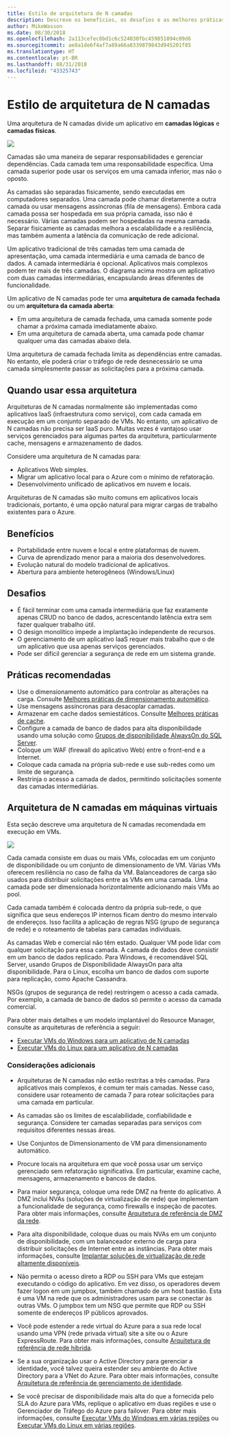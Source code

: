 ```yaml
---
title: Estilo de arquitetura de N camadas
description: Descreve os benefícios, os desafios e as melhores práticas para arquiteturas de N camadas no Azure
author: MikeWasson
ms.date: 08/30/2018
ms.openlocfilehash: 2a113cefec8bd1c6c524030fbc459851094c09d6
ms.sourcegitcommit: ae8a1de6f4af7a89a66a8339879843d945201f85
ms.translationtype: HT
ms.contentlocale: pt-BR
ms.lasthandoff: 08/31/2018
ms.locfileid: "43325743"
---
```

# <a name="n-tier-architecture-style"></a>Estilo de arquitetura de N camadas

Uma arquitetura de N camadas divide um aplicativo em **camadas lógicas** e **camadas físicas**. 

![](./images/n-tier-logical.svg)

Camadas são uma maneira de separar responsabilidades e gerenciar dependências. Cada camada tem uma responsabilidade específica. Uma camada superior pode usar os serviços em uma camada inferior, mas não o oposto. 

As camadas são separadas fisicamente, sendo executadas em computadores separados. Uma camada pode chamar diretamente a outra camada ou usar mensagens assíncronas (fila de mensagens). Embora cada camada possa ser hospedada em sua própria camada, isso não é necessário. Várias camadas podem ser hospedadas na mesma camada. Separar fisicamente as camadas melhora a escalabilidade e a resiliência, mas também aumenta a latência da comunicação de rede adicional. 

Um aplicativo tradicional de três camadas tem uma camada de apresentação, uma camada intermediária e uma camada de banco de dados. A camada intermediária é opcional. Aplicativos mais complexos podem ter mais de três camadas. O diagrama acima mostra um aplicativo com duas camadas intermediárias, encapsulando áreas diferentes de funcionalidade. 

Um aplicativo de N camadas pode ter uma **arquitetura de camada fechada** ou um **arquitetura da camada aberta**:

- Em uma arquitetura de camada fechada, uma camada somente pode chamar a próxima camada imediatamente abaixo. 
- Em uma arquitetura de camada aberta, uma camada pode chamar qualquer uma das camadas abaixo dela. 

Uma arquitetura de camada fechada limita as dependências entre camadas. No entanto, ele poderá criar o tráfego de rede desnecessário se uma camada simplesmente passar as solicitações para a próxima camada. 

## <a name="when-to-use-this-architecture"></a>Quando usar essa arquitetura

Arquiteturas de N camadas normalmente são implementadas como aplicativos IaaS (infraestrutura como serviço), com cada camada em execução em um conjunto separado de VMs. No entanto, um aplicativo de N camadas não precisa ser IaaS puro. Muitas vezes é vantajoso usar serviços gerenciados para algumas partes da arquitetura, particularmente cache, mensagens e armazenamento de dados.

Considere uma arquitetura de N camadas para:

- Aplicativos Web simples. 
- Migrar um aplicativo local para o Azure com o mínimo de refatoração.
- Desenvolvimento unificado de aplicativos em nuvem e locais.

Arquiteturas de N camadas são muito comuns em aplicativos locais tradicionais, portanto, é uma opção natural para migrar cargas de trabalho existentes para o Azure.

## <a name="benefits"></a>Benefícios

- Portabilidade entre nuvem e local e entre plataformas de nuvem.
- Curva de aprendizado menor para a maioria dos desenvolvedores.
- Evolução natural do modelo tradicional de aplicativos.
- Abertura para ambiente heterogêneos (Windows/Linux)

## <a name="challenges"></a>Desafios

- É fácil terminar com uma camada intermediária que faz exatamente apenas CRUD no banco de dados, acrescentando latência extra sem fazer qualquer trabalho útil. 
- O design monolítico impede a implantação independente de recursos.
- O gerenciamento de um aplicativo IaaS requer mais trabalho que o de um aplicativo que usa apenas serviços gerenciados. 
- Pode ser difícil gerenciar a segurança de rede em um sistema grande.

## <a name="best-practices"></a>Práticas recomendadas

- Use o dimensionamento automático para controlar as alterações na carga. Consulte [Melhores práticas de dimensionamento automático][autoscaling].
- Use mensagens assíncronas para desacoplar camadas.
- Armazenar em cache dados semiestáticos. Consulte [Melhores práticas de cache][caching].
- Configure a camada de banco de dados para alta disponibilidade usando uma solução como [Grupos de disponibilidade AlwaysOn do SQL Server][sql-always-on].
- Coloque um WAF (firewall do aplicativo Web) entre o front-end e a Internet.
- Coloque cada camada na própria sub-rede e use sub-redes como um limite de segurança. 
- Restrinja o acesso a camada de dados, permitindo solicitações somente das camadas intermediárias.

## <a name="n-tier-architecture-on-virtual-machines"></a>Arquitetura de N camadas em máquinas virtuais

Esta seção descreve uma arquitetura de N camadas recomendada em execução em VMs. 

![](./images/n-tier-physical.png)

Cada camada consiste em duas ou mais VMs, colocadas em um conjunto de disponibilidade ou um conjunto de dimensionamento de VM. Várias VMs oferecem resiliência no caso de falha da VM. Balanceadores de carga são usados para distribuir solicitações entre as VMs em uma camada. Uma camada pode ser dimensionada horizontalmente adicionando mais VMs ao pool. 

Cada camada também é colocada dentro da própria sub-rede, o que significa que seus endereços IP internos ficam dentro do mesmo intervalo de endereços. Isso facilita a aplicação de regras NSG (grupo de segurança de rede) e o roteamento de tabelas para camadas individuais.

As camadas Web e comercial não têm estado. Qualquer VM pode lidar com qualquer solicitação para essa camada. A camada de dados deve consistir em um banco de dados replicado. Para Windows, é recomendável SQL Server, usando Grupos de Disponibilidade AlwaysOn para alta disponibilidade. Para o Linux, escolha um banco de dados com suporte para replicação, como Apache Cassandra. 

NSGs (grupos de segurança de rede) restringem o acesso a cada camada. Por exemplo, a camada de banco de dados só permite o acesso da camada comercial.

Para obter mais detalhes e um modelo implantável do Resource Manager, consulte as arquiteturas de referência a seguir:

- [Executar VMs do Windows para um aplicativo de N camadas][n-tier-windows]
- [Executar VMs do Linux para um aplicativo de N camadas][n-tier-linux]

### <a name="additional-considerations"></a>Considerações adicionais

- Arquiteturas de N camadas não estão restritas a três camadas. Para aplicativos mais complexos, é comum ter mais camadas. Nesse caso, considere usar roteamento de camada 7 para rotear solicitações para uma camada em particular.

- As camadas são os limites de escalabilidade, confiabilidade e segurança. Considere ter camadas separadas para serviços com requisitos diferentes nessas áreas.

- Use Conjuntos de Dimensionamento de VM para dimensionamento automático.

- Procure locais na arquitetura em que você possa usar um serviço gerenciado sem refatoração significativa. Em particular, examine cache, mensagens, armazenamento e bancos de dados. 

- Para maior segurança, coloque uma rede DMZ na frente do aplicativo. A DMZ inclui NVAs (soluções de virtualização de rede) que implementam a funcionalidade de segurança, como firewalls e inspeção de pacotes. Para obter mais informações, consulte [Arquitetura de referência de DMZ da rede][dmz].

- Para alta disponibilidade, coloque duas ou mais NVAs em um conjunto de disponibilidade, com um balanceador externo de carga para distribuir solicitações de Internet entre as instâncias. Para obter mais informações, consulte [Implantar soluções de virtualização de rede altamente disponíveis][ha-nva].

- Não permita o acesso direto a RDP ou SSH para VMs que estejam executando o código do aplicativo. Em vez disso, os operadores devem fazer logon em um jumpbox, também chamado de um host bastião. Esta é uma VM na rede que os administradores usam para se conectar às outras VMs. O jumpbox tem um NSG que permite que RDP ou SSH somente de endereços IP públicos aprovados.

- Você pode estender a rede virtual do Azure para a sua rede local usando uma VPN (rede privada virtual) site a site ou o Azure ExpressRoute. Para obter mais informações, consulte [Arquitetura de referência de rede híbrida][hybrid-network].

- Se a sua organização usar o Active Directory para gerenciar a identidade, você talvez queira estender seu ambiente do Active Directory para a VNet do Azure. Para obter mais informações, consulte [Arquitetura de referência de gerenciamento de identidade][identity].

- Se você precisar de disponibilidade mais alta do que a fornecida pelo SLA do Azure para VMs, replique o aplicativo em duas regiões e use o Gerenciador de Tráfego do Azure para failover. Para obter mais informações, consulte [Executar VMs do Windows em várias regiões][multiregion-windows] ou [Executar VMs do Linux em várias regiões][multiregion-linux].

[autoscaling]: ../../best-practices/auto-scaling.md
[caching]: ../../best-practices/caching.md
[dmz]: ../../reference-architectures/dmz/index.md
[ha-nva]: ../../reference-architectures/dmz/nva-ha.md
[hybrid-network]: ../../reference-architectures/hybrid-networking/index.md
[identity]: ../../reference-architectures/identity/index.md
[multiregion-linux]: ../../reference-architectures/virtual-machines-linux/multi-region-application.md
[multiregion-windows]: ../../reference-architectures/virtual-machines-windows/multi-region-application.md
[n-tier-linux]: ../../reference-architectures/virtual-machines-linux/n-tier.md
[n-tier-windows]: ../../reference-architectures/virtual-machines-windows/n-tier.md
[sql-always-on]: /sql/database-engine/availability-groups/windows/always-on-availability-groups-sql-server
